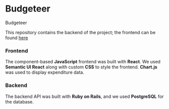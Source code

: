 # Budgeteer

Budgeteer

This repository contains the backend of the project; the frontend can be found [here](https://github.com/ryansperzel/budgeteer-frontend)

### Frontend

The component-based **JavaScript** frontend was built with **React**. We used **Semantic UI React** along with custom **CSS** to style the frontend. **Chart.js** was used to display expenditure data.

### Backend

The backend API was built with **Ruby on Rails**, and we used **PostgreSQL** for the database.
